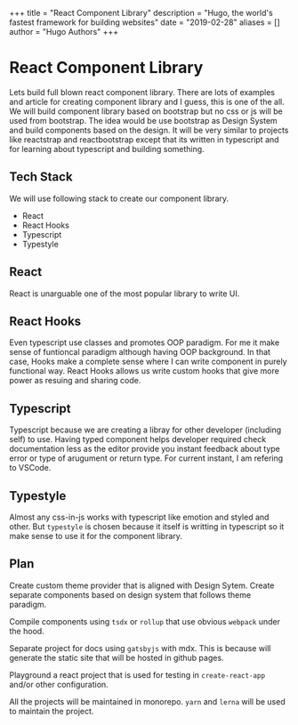 +++
title = "React Component Library"
description = "Hugo, the world's fastest framework for building websites"
date = "2019-02-28"
aliases = []
author = "Hugo Authors"
+++

# React Component Library

Lets build full blown react component library. There are lots of examples and article for creating component library and I guess, this is one of the all.
We will build component library based on bootstrap but no css or js will be used from bootstrap. The idea would be use bootstrap as Design System and build components based on the design.
It will be very similar to projects like reactstrap and reactbootstrap except that its written in typescript and for learning about typescript and building something.


## Tech Stack
We will use following stack to create our component library.

- React
- React Hooks
- Typescript
- Typestyle


## React 
React is unarguable one of the most popular library to write UI.

## React Hooks
Even typescript use classes and promotes OOP paradigm. For me it make sense of funtioncal paradigm although having OOP background. In that case, Hooks make a complete sense where I can write component in purely functional way. React Hooks allows us write custom hooks that give more power as resuing and sharing code.


## Typescript

Typescript because we are creating a libray for other developer (including self) to use. Having typed component helps developer required check documentation less as the editor provide you instant feedback about type error or type of arugument or return type. For current instant, I am refering to VSCode. 

## Typestyle
Almost any css-in-js works with typescript like emotion and styled and other. But `typestyle` is chosen because it itself is writting in typescript so it make sense to use it for the component library. 


## Plan
Create custom theme provider that is aligned with Design Sytem. Create separate components based on design system that follows theme paradigm.

Compile components using `tsdx` or `rollup` that use obvious `webpack` under the hood.

Separate project for docs using `gatsbyjs` with mdx. This is because will generate the static site that will be hosted in github pages.

Playground a react project that is used for testing in `create-react-app` and/or other configuration.

All the projects will be maintained in monorepo. `yarn` and `lerna` will be used to maintain the project.

